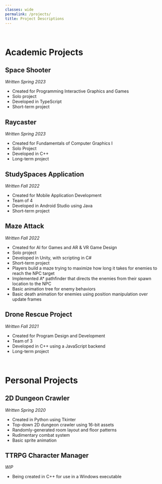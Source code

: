 ```yaml
---
classes: wide
permalink: /projects/
title: Project Descriptions
---
```

<br>

# Academic Projects
## Space Shooter
*Written Spring 2023*
- Created for Programming Interactive Graphics and Games
- Solo project
- Developed in TypeScript
- Short-term project

## Raycaster
*Written Spring 2023*
- Created for Fundamentals of Computer Graphics I
- Solo Project
- Developed in C++
- Long-term project

## StudySpaces Application
*Written Fall 2022*
- Created for Mobile Application Development
- Team of 4
- Developed in Android Studio using Java
- Short-term project

## Maze Attack
*Written Fall 2022*
- Created for AI for Games and AR & VR Game Design
- Solo project
- Developed in Unity, with scripting in C#
- Short-term project
- Players build a maze trying to maximize how long it takes for enemies to reach the NPC target
- Implemented A* pathfinder that directs the enemies from their spawn location to the NPC
- Basic animation tree for enemy behaviors
- Basic death animation for enemies using position manipulation over update frames

## Drone Rescue Project
*Written Fall 2021*
- Created for Program Design and Development
- Team of 3
- Developed in C++ using a JavaScript backend
- Long-term project
<br>

# Personal Projects
## 2D Dungeon Crawler
*Written Spring 2020*
- Created in Python using Tkinter
- Top-down 2D dungeon crawler using 16-bit assets
- Randomly-generated room layout and floor patterns
- Rudimentary combat system
- Basic sprite animation

## TTRPG Character Manager
*WIP*
- Being created in C++ for use in a Windows executable
